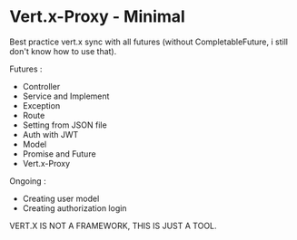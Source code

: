 # Vert.x-Proxy - Minimal
Best practice vert.x sync with all futures (without CompletableFuture, i still don't know how to use that).

Futures :
- Controller
- Service and Implement
- Exception
- Route
- Setting from JSON file
- Auth with JWT
- Model
- Promise and Future
- Vert.x-Proxy

Ongoing :
- Creating user model
- Creating authorization login

VERT.X IS NOT A FRAMEWORK, THIS IS JUST A TOOL.
